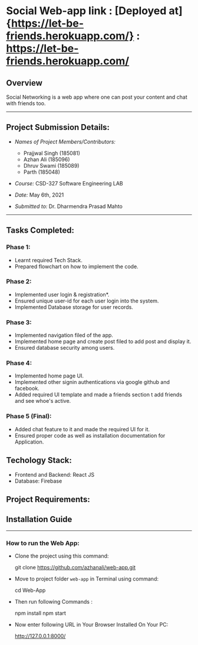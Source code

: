 # Social Web-app link : [Deployed at]{https://let-be-friends.herokuapp.com/} : https://let-be-friends.herokuapp.com/

## Overview

Social Networking is a web app where one can post your content and chat with friends too.

--------------------------------------------------------------------------------------------------------------
## Project Submission Details:


* *Names of Project Members/Contributors:*
 
	* Prajjwal Singh (185081)
	* Azhan Ali (185096)
	* Dhruv Swami (185089)
	* Parth (185048)

* *Course:*  CSD-327 Software Engineering LAB
* *Date:* May 6th, 2021
* *Submitted to:* Dr. Dharmendra Prasad Mahto


---------------------------------------------------------------------------------------------------------------
## Tasks Completed:


### Phase 1:
 * Learnt required Tech Stack.
 * Prepared flowchart on how to implement the code.

### Phase 2:
 * Implemented user login & registration*.
 * Ensured unique user-id for each user login into the system.
 * Implemented Database storage for user records.

### Phase 3:
 * Implemented navigation filed of the app.
 * Implemented home page and create post filed to add post and display it.
 * Ensured database security among users.

### Phase 4:
 * Implemented home page UI.
 * Implemented other signin authentications via google github and facebook.
 * Added required UI template and made a friends section t add friends and see whoe's active.

### Phase 5 (Final):
 * Added chat feature to it and made the required UI for it.
 * Ensured proper code as well as installation documentation for Application.

## Techology Stack:

 * Frontend and Backend: React JS
 * Database: Firebase


## Project Requirements:

## Installation Guide

---

### How to run the Web App:

- Clone the project using this command:

	git clone https://github.com/azhanali/web-app.git

- Move to project folder `web-app` in Terminal using command:

	cd Web-App

- Then run following Commands :

	npm install
  	npm start

- Now enter following URL in Your Browser Installed On Your PC:

	http://127.0.0.1:8000/
